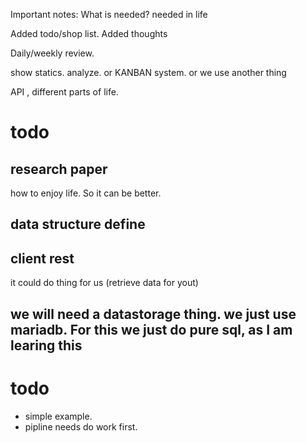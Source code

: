 Important notes:
What is needed? needed in life

Added todo/shop list.
Added thoughts


Daily/weekly review.

show statics.
analyze. or KANBAN system. or we use another thing

API , different parts of life.

# todo

## research paper
how to enjoy life. So it can be better.

## data structure define

## client rest
it could do thing for us (retrieve data for yout)

## we will need a datastorage thing. we just use mariadb. For this we just do pure sql, as I am learing this

# todo
- simple example.
- pipline needs do work first.
